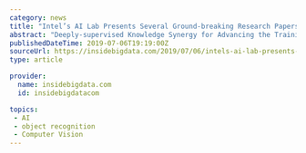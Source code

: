 ```yaml
---
category: news
title: "Intel’s AI Lab Presents Several Ground-breaking Research Papers"
abstract: "Deeply-supervised Knowledge Synergy for Advancing the Training of Deep Convolutional Neural Networks AI applications including facial recognition, image classification, object detection and semantic image segmentation leverage technologies inspired by ..."
publishedDateTime: 2019-07-06T19:19:00Z
sourceUrl: https://insidebigdata.com/2019/07/06/intels-ai-lab-presents-several-ground-breaking-research-papers/
type: article

provider:
  name: insidebigdata.com
  id: insidebigdatacom

topics:
 - AI
 - object recognition
 - Computer Vision
---
```

